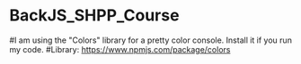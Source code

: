 # BackJS_SHPP_Course
#I am using the "Colors" library for a pretty color console. Install it if you run my code. 
#Library: https://www.npmjs.com/package/colors
